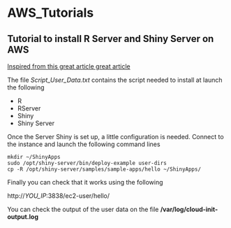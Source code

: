 # AWS_Tutorials
## Tutorial to install R Server and Shiny Server on AWS

[Inspired from this great article  great article](https://aws.amazon.com/blogs/big-data/running-r-on-aws/)


The file *Script_User_Data.txt* contains the script needed to install at launch the following
* R
* RServer
* Shiny
* Shiny Server



Once the Server Shiny is set up, a little configuration is needed.
Connect to the instance and launch the following command lines

```
mkdir ~/ShinyApps
sudo /opt/shiny-server/bin/deploy-example user-dirs
cp -R /opt/shiny-server/samples/sample-apps/hello ~/ShinyApps/
```

Finally you can check that it works using the following

http://*YOU_IP*:3838/ec2-user/hello/

You can check the output of the user data on the file **/var/log/cloud-init-output.log**